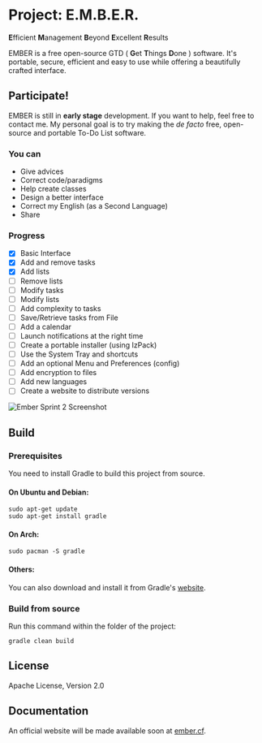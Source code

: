 # Project: E.M.B.E.R.
**E**fficient **M**anagement **B**eyond **E**xcellent **R**esults

EMBER is a free open-source GTD ( **G**et **T**hings **D**one ) software.
It's portable, secure, efficient and easy to use while offering a beautifully
crafted interface.

## Participate!
EMBER is still in **early stage** development. If you want to help, feel free to contact me.
My personal goal is to try making the *de facto* free, open-source and portable To-Do List software.

### You can
- Give advices
- Correct code/paradigms
- Help create classes
- Design a better interface
- Correct my English (as a Second Language)
- Share

### Progress
- [x] Basic Interface
- [x] Add and remove tasks
- [x] Add lists
- [ ] Remove lists
- [ ] Modify tasks
- [ ] Modify lists
- [ ] Add complexity to tasks
- [ ] Save/Retrieve tasks from File
- [ ] Add a calendar
- [ ] Launch notifications at the right time
- [ ] Create a portable installer (using IzPack)
- [ ] Use the System Tray and shortcuts
- [ ] Add an optional Menu and Preferences (config)
- [ ] Add encryption to files
- [ ] Add new languages
- [ ] Create a website to distribute versions

![Ember Sprint 2 Screenshot](https://user-images.githubusercontent.com/19310562/30243462-fcce8dba-9577-11e7-8b96-73538e7e22cb.PNG)

## Build

### Prerequisites

You need to install Gradle to build this project from source.

#### On Ubuntu and Debian:
```
sudo apt-get update
sudo apt-get install gradle
```

#### On Arch:
```
sudo pacman -S gradle
```

#### Others:
You can also download and install it from Gradle's [website](https://gradle.org/install/).

### Build from source
Run this command within the folder of the project:
```
gradle clean build
```

## License
Apache License, Version 2.0

## Documentation
An official website will be made available soon at [ember.cf](ember.cf).